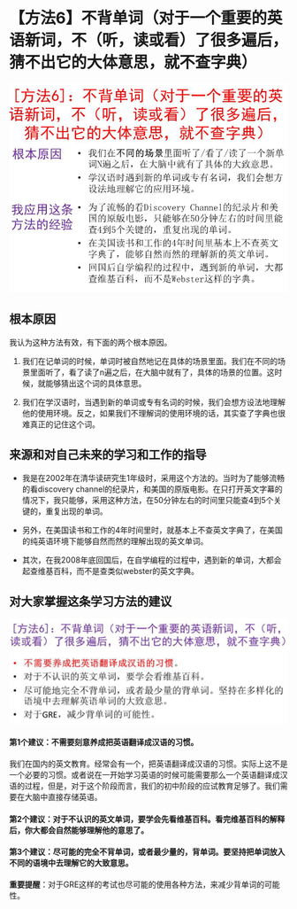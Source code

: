 # 【方法6】不背单词（对于一个重要的英语新词，不（听，读或看）了很多遍后，猜不出它的大体意思，就不查字典）

![](/images/章2-“不背单词”的真需求英语学习法/学习方法6：不背单词/幻灯片6.JPG)

## 根本原因

我认为这种方法有效，有下面的两个根本原因。

1. 我们在记单词的时候，单词时被自然地记在具体的场景里面。我们在不同的场景里面听了，看了读了n遍之后，在大脑中就有了，具体的场景的位置。这时候，就能够猜出这个词的具体意思。

2. 我们在学汉语时，当遇到新的单词或专有名词的时候，我们会想方设法地理解他的使用环境。反之，如果我们不理解词的使用环境的话，其实查了字典也很难真正的记住这个词。

## 来源和对自己未来的学习和工作的指导

- 我是在2002年在清华读研究生1年级时，采用这个方法的。当时为了能够流畅的看discovery channel的纪录片，和美国的原版电影。在只打开英文字幕的情况下，我只能够，采用这种方法，在50分钟左右的时间里只能查4到5个关键的，重复出现的单词。

- 另外，在美国读书和工作的4年时间里时，就基本上不查英文字典了，在美国的纯英语环境下能够自然而然的理解出现的英文单词。

- 其次，在我2008年底回国后，在自学编程的过程中，遇到新的单词，大都会起查维基百科，而不是查类似webster的英文字典。

## 对大家掌握这条学习方法的建议

![](/images/章2-“不背单词”的真需求英语学习法/学习方法6：不背单词/幻灯片6-建议.JPG)

#### 第1个建议：不需要刻意养成把英语翻译成汉语的习惯。
我们在国内的英文教育。经常会有一个，把英语翻译成汉语的习惯。实际上这不是一个必要的习惯。或者说在一开始学习英语的时候可能需要那么一个英语翻译成汉语的过程，但是，对于这个阶段而言，我们的初中阶段的应试教育足够了。我们需要在大脑中直接存储英语。

#### 第2个建议：对于不认识的英文单词，要学会先看维基百科。看完维基百科的解释后，你大都会自然能够理解他的意思了。

#### 第3个建议：尽可能的完全不背单词，或者最少量的，背单词。要坚持把单词放入不同的语境中去理解它的大致意思。

**重要提醒**：对于GRE这样的考试也尽可能的使用各种方法，来减少背单词的可能性。
